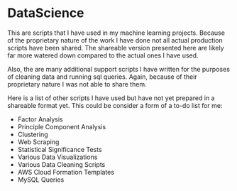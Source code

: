 # DataScience
This are scripts that I have used in my machine learning projects. Because of the proprietary nature of the work I have done not all actual production scripts have been shared. The shareable version presented here are likely far more watered down compared to the actual ones I have used.

Also, the are many additional support scripts I have written for the purposes of cleaning data and running sql queries. Again, because of their proprietary nature I was not able to share them.

Here is a list of other scripts I have used but have not yet prepared in a shareable format yet. This could be consider a form of a to-do list for me:
- Factor Analysis
- Principle Component Analysis
- Clustering
- Web Scraping
- Statistical Significance Tests
- Various Data Visualizations
- Various Data Cleaning Scripts
- AWS Cloud Formation Templates
- MySQL Queries
